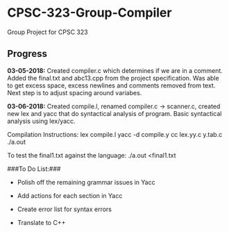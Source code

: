 # CPSC-323-Group-Compiler
Group Project for CPSC 323

## Progress
**03-05-2018:** 
Created compiler.c which determines if we are in a comment. 
Added the final.txt and abc13.cpp from the project specification.
Was able to get excess space, excess newlines and comments removed from text.
Next step is to adjust spacing around variabes.

**03-06-2018:**
Created compile.l, renamed compiler.c -> scanner.c, created new lex and yacc that do syntactical analysis of program.
Basic syntactical analysis using lex/yacc.

Compilation Instructions:
lex compile.l
yacc -d compile.y
cc lex.yy.c y.tab.c
./a.out

To test the final1.txt against the language:
./a.out <final1.txt

###To Do List:###

* Polish off the remaining grammar issues in Yacc

* Add actions for each section in Yacc

* Create error list for syntax errors

* Translate to C++
